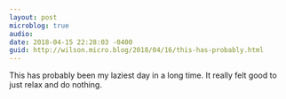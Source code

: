 ```yaml
---
layout: post
microblog: true
audio: 
date: 2018-04-15 22:28:03 -0400
guid: http://wilson.micro.blog/2018/04/16/this-has-probably.html
---
```

This has probably been my laziest day in a long time. It really felt good to just relax and do nothing. 
